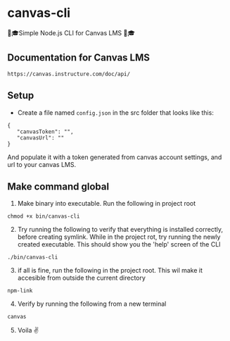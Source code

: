 # canvas-cli
📖🎓Simple Node.js CLI for Canvas LMS  📖🎓

## Documentation for Canvas LMS


`https://canvas.instructure.com/doc/api/`

## Setup
 - Create a file named `config.json` in the src folder that looks like this:
 
 ```` 
{
    "canvasToken": "",
    "canvasUrl": ""
 } 
 ````
 
 And populate it with a token generated from canvas account settings, and url to your canvas LMS.

 ## Make command global
 1. Make binary into executable. Run the following in project root
```` 
chmod +x bin/canvas-cli
 ````

 2. Try running the following to verify that everything is installed correctly, before creating symlink. While in the project rot, try running the newly created executable. This should show you the 'help' screen of the CLI  
```` 
./bin/canvas-cli
 ````

 3. if all is fine, run the following in the project root. This wil make it accesible from outside the current directory
 ```` 
npm-link 
 ````

 4. Verify by running the following from a new terminal
 ```` 
canvas
 ````

 5. Voila  :v:

 
